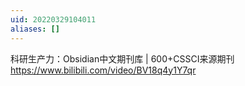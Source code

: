 ```yaml
---
uid: 20220329104011
aliases: []
---
```

科研生产力：Obsidian中文期刊库 | 600+CSSCI来源期刊
https://www.bilibili.com/video/BV18q4y1Y7qr
